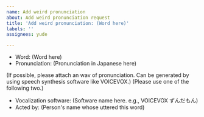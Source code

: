 ```yaml
---
name: Add weird pronunciation
about: Add weird pronunciation request
title: 'Add weird pronunciation: (Word here)'
labels: ''
assignees: yude

---
```


* Word: (Word here)
* Pronunciation: (Pronunciation in Japanese here)

(If possible, please attach an wav of pronunciation. Can be generated by using speech synthesis software like VOICEVOX.)
(Please use one of the following two.)
* Vocalization software: (Software name here. e.g., VOICEVOX ずんだもん)
* Acted by: (Person's name whose uttered this word)
